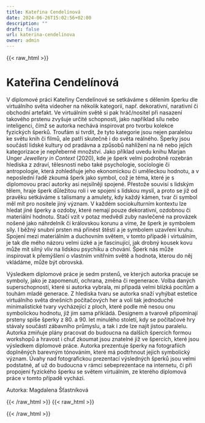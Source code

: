 ```yaml
---
title: Kateřina Cendelínová
date: 2024-06-26T15:02:56+02:00
description: ""
draft: false
url: katerina-cendelinova
owner: admin
---
```

{{< raw_html >}}
<h1 id="kateřina-cendel&iacute;nov&aacute;">Kateřina Cendel&iacute;nov&aacute;</h1>
<p class="MsoNormal">V diplomov&eacute; pr&aacute;ci Kateřiny Cendel&iacute;nov&eacute; se setk&aacute;v&aacute;me s dělen&iacute;m &scaron;perku dle virtu&aacute;ln&iacute;ho světa videoher na několik kategori&iacute;, např. dekorativn&iacute;, narativn&iacute; či obchodn&iacute; artefakt. Ve virtu&aacute;ln&iacute;m světě si pak hr&aacute;č/nositel při nasazen&iacute; takov&eacute;ho prstenu zvy&scaron;uje určit&eacute; schopnosti, jako např&iacute;klad s&iacute;lu nebo inteligenci, č&iacute;mž se autorka nech&aacute;v&aacute; inspirovat pro tvorbu kolekce fyzick&yacute;ch &scaron;perků. Trouf&aacute;m si tvrdit, že tyto kategorie jsou nejen paralelou ke světu knih či filmů, ale patř&iacute; skutečně i do světa re&aacute;ln&eacute;ho. &Scaron;perky jsou souč&aacute;st&iacute; lidsk&eacute; kultury od prad&aacute;vna a způsobů nahl&iacute;žen&iacute; na ně nebo jejich kategorizace je nepřebern&eacute; množstv&iacute;. Jako př&iacute;klad uvedu knihu Marjan Unger <em>Jewellery in Context </em>(2020), kde je &scaron;perk velmi podrobně rozebr&aacute;n hlediska z zdrav&iacute;, tělesnosti nebo tak&eacute; psychologie, sociologie či antropologie, kter&aacute; zohledňuje jeho ekonomickou či uměleckou hodnotu, a v neposledn&iacute; řadě zkoum&aacute; &scaron;perk jako symbol, což je t&eacute;ma, kter&eacute; je s diplomovou prac&iacute; autorky asi nejsilněji spojen&eacute;. Přestože souvis&iacute; s lidsk&yacute;m tělem, hraje &scaron;perk důležitou roli i ve spojen&iacute; s lidskou mysl&iacute;, a proto se již od pravěku setk&aacute;v&aacute;me s talismany a amulety, kdy každ&yacute; k&aacute;men, tvar či symbol měl m&iacute;t pro nositele jin&yacute; v&yacute;znam. V každ&eacute;m sociokulturn&iacute;m kontextu lze hledat jin&eacute; &scaron;perky a ozdoby, kter&eacute; nemaj&iacute; pouze dekorativn&iacute;, ozdobnou či materi&aacute;ln&iacute; hodnotu. Stač&iacute; vz&iacute;t v potaz medvěd&iacute; zuby navlečen&eacute; na prov&aacute;zek no&scaron;en&eacute; jako n&aacute;hrdeln&iacute;k či kr&aacute;lovskou korunu a v&iacute;me, že &scaron;perk je symbolem s&iacute;ly. I běžn&yacute; snubn&iacute; prsten m&aacute; přin&eacute;st &scaron;těst&iacute; a je symbolem uzavřen&iacute; kruhu. Spojen&iacute; mezi materi&aacute;ln&iacute;m a duchovn&iacute;m světem, v tomto př&iacute;padě i virtu&aacute;ln&iacute;m, je tak dle m&eacute;ho n&aacute;zoru velmi &uacute;zk&eacute; a je fascinuj&iacute;c&iacute;, jak drobn&yacute; kousek kovu může m&iacute;t siln&yacute; vliv na lidskou psychiku a chov&aacute;n&iacute;. &Scaron;perk n&aacute;s může inspirovat k přem&yacute;&scaron;len&iacute; o vlastn&iacute;m vnitřn&iacute;m světě a hodnota, kterou do něj vkl&aacute;d&aacute;me, může b&yacute;t obrovsk&aacute;.</p>
<p class="MsoNormal">V&yacute;sledkem diplomov&eacute; pr&aacute;ce je sedm prstenů, ve kter&yacute;ch autorka pracuje se symboly, jako je zapomenut&iacute;, ochrana, změna či regenerace. Volba dan&yacute;ch superschopnost&iacute;, kter&eacute; si autorka vybrala, mi připad&aacute; velmi bl&iacute;zk&aacute; pocitům a touh&aacute;m mlad&eacute; generace. Z hlediska tvaru se autorka snaž&iacute; vyh&yacute;bat estetice virtu&aacute;ln&iacute;ho světa dne&scaron;n&iacute;ch poč&iacute;tačov&yacute;ch her a vol&iacute; tak jednoduch&eacute; minimalistick&eacute; tvary vych&aacute;zej&iacute;c&iacute; z ploch, kter&eacute; podle mě nesou onu symbolickou hodnotu, již jim sama přikl&aacute;d&aacute;. Designem a tvarově připom&iacute;naj&iacute; prsteny sp&iacute;&scaron;e &scaron;perky z 80. a 90. let minul&eacute;ho stolet&iacute;, kdy se poč&iacute;tačov&eacute; hry st&aacute;valy souč&aacute;st&iacute; z&aacute;bavn&iacute;ho průmyslu, a tak i zde lze naj&iacute;t jistou paralelu. Autorka zmiňuje pl&aacute;ny pracovat do budoucna na dal&scaron;&iacute;ch &scaron;perc&iacute;ch formou workshopů a hravost i chuť zkoumat jsou znateln&eacute; již ve &scaron;perc&iacute;ch, kter&eacute; jsou v&yacute;sledkem diplomov&eacute; pr&aacute;ce. Autorka prezentuje &scaron;perky na fotografi&iacute;ch doplněn&yacute;ch barevn&yacute;m t&oacute;nov&aacute;n&iacute;m, kter&eacute; m&aacute; podtrhnout jejich symbolick&yacute; v&yacute;znam. &Uacute;vahy nad fotografickou prezentac&iacute; v&yacute;sledn&yacute;ch &scaron;perků jsou velmi podstatn&eacute;, ať už do budoucna v r&aacute;mci sebeprezentace na internetu, či při propojen&iacute; fyzick&eacute;ho &scaron;perku se světem virtu&aacute;ln&iacute;m, ze kter&eacute;ho diplomov&aacute; pr&aacute;ce v tomto př&iacute;padě vych&aacute;z&iacute;.</p>
<p class="MsoNormal">Autorka: Magdalena &Scaron;ťastn&iacute;kov&aacute;</p>
{{< /raw_html >}}
<!-- SECTION BREAK -->
{{< raw_html >}}

{{< /raw_html >}}
